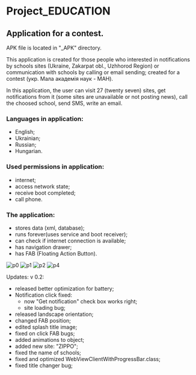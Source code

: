 # Project_EDUCATION
## Application for a contest.

APK file is located in "_APK" directory.

This application is created for those people who interested in notifications by schools sites (Ukraine, Zakarpat obl., Uzhhorod Region) or communication with schools by calling or email sending; created for a contest (укр. Мала академія наук - МАН).

In this application, the user can visit 27 (twenty seven) sites, get notifications from it (some sites are unavailable or not posting news), call the choosed school, send SMS, write an email.

### Languages in application:
 - English;
 - Ukrainian;
 - Russian;
 - Hungarian.

### Used permissions in application:
 - internet;
 - access network state;
 - receive boot completed;
 - call phone.
 
### The application:
 - stores data (xml, database);
 - runs forever(uses service and boot receiver);
 - can check if internet connection is available;
 - has navigation drawer;
 - has FAB (Floating Action Button).
 
 
 
 
![p0](https://user-images.githubusercontent.com/22663206/32137163-acfa3d06-bc1a-11e7-88bf-4d35003d2b31.PNG)
![p1](https://user-images.githubusercontent.com/22663206/32137164-ad2bcfec-bc1a-11e7-879d-a38fbf5e8a68.PNG)
![p2](https://user-images.githubusercontent.com/22663206/32137165-ad542622-bc1a-11e7-81d3-8c5a7d926c8d.PNG)
![p4](https://user-images.githubusercontent.com/22663206/32137166-ad7ee09c-bc1a-11e7-8013-44504cdbdbb5.PNG)

Updates:
v 0.2:
  - released better optimization for battery;
  - Notification click fixed:
    - now "Get notification" check box works right;
    - site loading bug;
  - released landscape orientation;
  - changed FAB position;
  - edited splash title image;
  - fixed on click FAB bugs;
  - added animations to object;
  - added new site: "ZIPPO";
  - fixed the name of schools;
  - fixed and optimized WebViewClientWithProgressBar.class;
  - fixed title changer bug;
